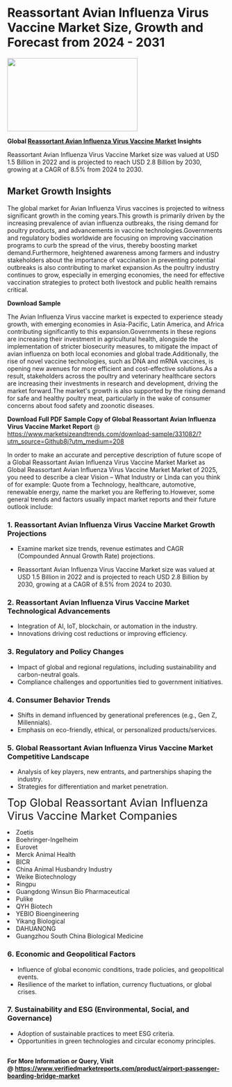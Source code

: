 <H1>Reassortant Avian Influenza Virus Vaccine Market Size, Growth and Forecast from 2024 - 2031</H1><img class="aligncenter size-medium wp-image-584254" src="https://thirdeyenews.in/wp-content/uploads/2024/09/Global-Market-Research-300x168.jpeg" alt="" width="300" height="168" /><p><strong>Global&nbsp;<a href="https://www.marketsizeandtrends.com/download-sample/331082/?utm_source=Github8j?utm_medium=208">Reassortant Avian Influenza Virus Vaccine Market</a> Insights</strong></p><p>Reassortant Avian Influenza Virus Vaccine Market size was valued at USD 1.5 Billion in 2022 and is projected to reach USD 2.8 Billion by 2030, growing at a CAGR of 8.5% from 2024 to 2030.</p><p><h2>Market Growth Insights</h2> <p>The global market for Avian Influenza Virus vaccines is projected to witness significant growth in the coming years.This growth is primarily driven by the increasing prevalence of avian influenza outbreaks, the rising demand for poultry products, and advancements in vaccine technologies.Governments and regulatory bodies worldwide are focusing on improving vaccination programs to curb the spread of the virus, thereby boosting market demand.Furthermore, heightened awareness among farmers and industry stakeholders about the importance of vaccination in preventing potential outbreaks is also contributing to market expansion.As the poultry industry continues to grow, especially in emerging economies, the need for effective vaccination strategies to protect both livestock and public health remains critical.</p> <p><strong>Download Sample</strong></p> <p>The Avian Influenza Virus vaccine market is expected to experience steady growth, with emerging economies in Asia-Pacific, Latin America, and Africa contributing significantly to this expansion.Governments in these regions are increasing their investment in agricultural health, alongside the implementation of stricter biosecurity measures, to mitigate the impact of avian influenza on both local economies and global trade.Additionally, the rise of novel vaccine technologies, such as DNA and mRNA vaccines, is opening new avenues for more efficient and cost-effective solutions.As a result, stakeholders across the poultry and veterinary healthcare sectors are increasing their investments in research and development, driving the market forward.The market's growth is also supported by the rising demand for safe and healthy poultry meat, particularly in the wake of consumer concerns about food safety and zoonotic diseases.<p><span class=""><strong>Download Full PDF Sample Copy of Global Reassortant Avian Influenza Virus Vaccine Market Report</strong> @ <a href="https://www.marketsizeandtrends.com/download-sample/331082/?utm_source=Github8j?utm_medium=208" target="_blank">https://www.marketsizeandtrends.com/download-sample/331082/?utm_source=Github8j?utm_medium=208</a></span></p><p>In order to make an accurate and perceptive description of future scope of a Global&nbsp;Reassortant Avian Influenza Virus Vaccine Market Market as Global&nbsp;Reassortant Avian Influenza Virus Vaccine Market Market of 2025, you need to describe a clear Vision &ndash; What Industry or Linda can you think of for example: Quote from a Technology, healthcare, automotive, renewable energy, name the market you are Reffering to.However, some general trends and factors usually impact market reports and their future outlook include:</p><h3>1.&nbsp;<strong>Reassortant Avian Influenza Virus Vaccine Market Growth Projections</strong></h3><ul><li>Examine market size trends, revenue estimates and CAGR (Compounded Annual Growth Rate) projections.</li><li><p>Reassortant Avian Influenza Virus Vaccine Market size was valued at USD 1.5 Billion in 2022 and is projected to reach USD 2.8 Billion by 2030, growing at a CAGR of 8.5% from 2024 to 2030.</p></li></ul><h3>2.&nbsp;<strong>Reassortant Avian Influenza Virus Vaccine Market Technological Advancements</strong></h3><ul><li>Integration of AI, IoT, blockchain, or automation in the industry.</li><li>Innovations driving cost reductions or improving efficiency.</li></ul><h3>3.&nbsp;<strong>Regulatory and Policy Changes</strong></h3><ul><li>Impact of global and regional regulations, including sustainability and carbon-neutral goals.</li><li>Compliance challenges and opportunities tied to government initiatives.</li></ul><h3>4.&nbsp;<strong>Consumer Behavior Trends</strong></h3><ul><li>Shifts in demand influenced by generational preferences (e.g., Gen Z, Millennials).</li><li>Emphasis on eco-friendly, ethical, or personalized products/services.</li></ul><h3>5.&nbsp;<strong>Global Reassortant Avian Influenza Virus Vaccine Market Competitive Landscape</strong></h3><ul><li>Analysis of key players, new entrants, and partnerships shaping the industry.</li><li>Strategies for differentiation and market penetration.</li></ul><p data-pm-slice="1 1 []"><span style="color: inherit; font-family: inherit; font-size: 25px;">Top Global Reassortant Avian Influenza Virus Vaccine Market Companies</span></p><div class="" data-test-id=""><p><li>Zoetis</li><li> Boehringer-Ingelheim</li><li> Eurovet</li><li> Merck Animal Health</li><li> BICR</li><li> China Animal Husbandry Industry</li><li> Weike Biotechnology</li><li> Ringpu</li><li> Guangdong Winsun Bio Pharmaceutical</li><li> Pulike</li><li> QYH Biotech</li><li> YEBIO Bioengineering</li><li> Yikang Biological</li><li> DAHUANONG</li><li> Guangzhou South China Biological Medicine</li></p></div><h3>6.&nbsp;<strong>Economic and Geopolitical Factors</strong></h3><ul><li>Influence of global economic conditions, trade policies, and geopolitical events.</li><li>Resilience of the market to inflation, currency fluctuations, or global crises.</li></ul><h3>7.&nbsp;<strong>Sustainability and ESG (Environmental, Social, and Governance)</strong></h3><ul><li>Adoption of sustainable practices to meet ESG criteria.</li><li>Opportunities in green technologies and circular economy principles.</li></ul><h2><strong style="font-size: 14px;">For More Information or Query, Visit @&nbsp;</strong><a style="background-color: #ffffff; font-size: 14px;" href="https://www.marketsizeandtrends.com/report/reassortant-avian-influenza-virus-vaccine-market/" target="_blank">https://www.verifiedmarketreports.com/product/airport-passenger-boarding-bridge-market</a></h2>
